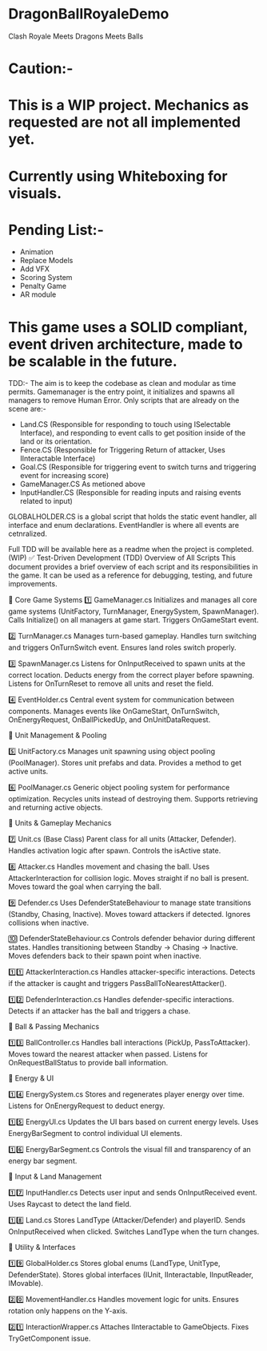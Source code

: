 # DragonBallRoyaleDemo
Clash Royale Meets Dragons Meets Balls

# Caution:- 
# This is a WIP project. Mechanics as requested are not all implemented yet. 
# Currently using Whiteboxing for visuals. 

# Pending List:- 
- Animation
- Replace Models
- Add VFX
- Scoring System
- Penalty Game
- AR module

# This game uses a SOLID compliant, event driven architecture, made to be scalable in the future.

TDD:- 
The aim is to keep the codebase as clean and modular as time permits. 
Gamemanager is the entry point, it initializes and spawns all managers to remove Human Error. 
Only scripts that are already on the scene are:- 
- Land.CS (Responsible for responding to touch using ISelectable Interface), and responding to event calls to get position inside of the land or its orientation. 
- Fence.CS (Responsible for Triggering Return of attacker, Uses IInteractable Interface)
- Goal.CS (Responsible for triggering event to switch turns and triggering event for increasing score)
- GameManager.CS As metioned above
- InputHandler.CS (Responsible for reading inputs and raising events related to input)

GLOBALHOLDER.CS is a global script that holds the static event handler, all interface and enum declarations. 
EventHandler is where all events are cetnralized. 

 Full TDD will be available here as a readme when the project is completed. (WIP) 
✅ Test-Driven Development (TDD) Overview of All Scripts
This document provides a brief overview of each script and its responsibilities in the game. It can be used as a reference for debugging, testing, and future improvements.

📜 Core Game Systems
1️⃣ GameManager.cs
Initializes and manages all core game systems (UnitFactory, TurnManager, EnergySystem, SpawnManager).
Calls Initialize() on all managers at game start.
Triggers OnGameStart event.

2️⃣ TurnManager.cs
Manages turn-based gameplay.
Handles turn switching and triggers OnTurnSwitch event.
Ensures land roles switch properly.

3️⃣ SpawnManager.cs
Listens for OnInputReceived to spawn units at the correct location.
Deducts energy from the correct player before spawning.
Listens for OnTurnReset to remove all units and reset the field.

4️⃣ EventHolder.cs
Central event system for communication between components.
Manages events like OnGameStart, OnTurnSwitch, OnEnergyRequest, OnBallPickedUp, and OnUnitDataRequest.

📜 Unit Management & Pooling

5️⃣ UnitFactory.cs
Manages unit spawning using object pooling (PoolManager).
Stores unit prefabs and data.
Provides a method to get active units.

6️⃣ PoolManager.cs
Generic object pooling system for performance optimization.
Recycles units instead of destroying them.
Supports retrieving and returning active objects.

📜 Units & Gameplay Mechanics

7️⃣ Unit.cs (Base Class)
Parent class for all units (Attacker, Defender).
Handles activation logic after spawn.
Controls the isActive state.

8️⃣ Attacker.cs
Handles movement and chasing the ball.
Uses AttackerInteraction for collision logic.
Moves straight if no ball is present.
Moves toward the goal when carrying the ball.

9️⃣ Defender.cs
Uses DefenderStateBehaviour to manage state transitions (Standby, Chasing, Inactive).
Moves toward attackers if detected.
Ignores collisions when inactive.

🔟 DefenderStateBehaviour.cs
Controls defender behavior during different states.
Handles transitioning between Standby → Chasing → Inactive.
Moves defenders back to their spawn point when inactive.

1️⃣1️⃣ AttackerInteraction.cs
Handles attacker-specific interactions.
Detects if the attacker is caught and triggers PassBallToNearestAttacker().

1️⃣2️⃣ DefenderInteraction.cs
Handles defender-specific interactions.
Detects if an attacker has the ball and triggers a chase.

📜 Ball & Passing Mechanics

1️⃣3️⃣ BallController.cs
Handles ball interactions (PickUp, PassToAttacker).
Moves toward the nearest attacker when passed.
Listens for OnRequestBallStatus to provide ball information.

📜 Energy & UI

1️⃣4️⃣ EnergySystem.cs
Stores and regenerates player energy over time.
Listens for OnEnergyRequest to deduct energy.

1️⃣5️⃣ EnergyUI.cs
Updates the UI bars based on current energy levels.
Uses EnergyBarSegment to control individual UI elements.

1️⃣6️⃣ EnergyBarSegment.cs
Controls the visual fill and transparency of an energy bar segment.

📜 Input & Land Management

1️⃣7️⃣ InputHandler.cs
Detects user input and sends OnInputReceived event.
Uses Raycast to detect the land field.

1️⃣8️⃣ Land.cs
Stores LandType (Attacker/Defender) and playerID.
Sends OnInputReceived when clicked.
Switches LandType when the turn changes.

📜 Utility & Interfaces

1️⃣9️⃣ GlobalHolder.cs
Stores global enums (LandType, UnitType, DefenderState).
Stores global interfaces (IUnit, IInteractable, IInputReader, IMovable).

2️⃣0️⃣ MovementHandler.cs
Handles movement logic for units.
Ensures rotation only happens on the Y-axis.

2️⃣1️⃣ InteractionWrapper.cs
Attaches IInteractable to GameObjects.
Fixes TryGetComponent<IInteractable> issue.
